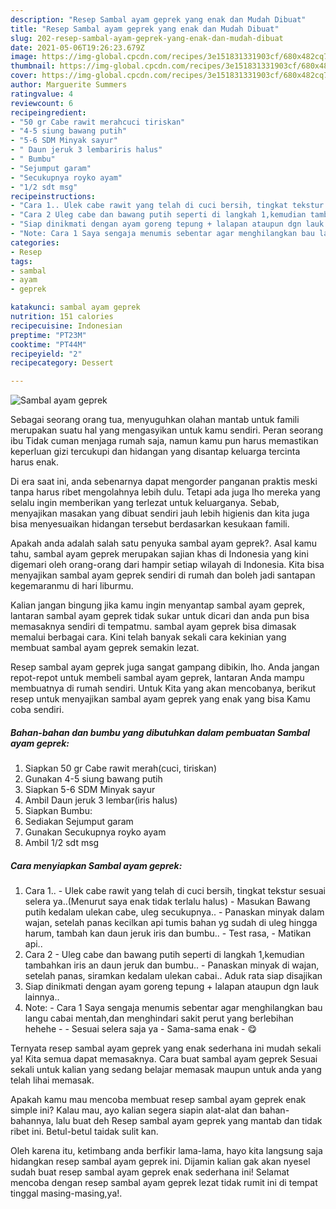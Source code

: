 ```yaml
---
description: "Resep Sambal ayam geprek yang enak dan Mudah Dibuat"
title: "Resep Sambal ayam geprek yang enak dan Mudah Dibuat"
slug: 202-resep-sambal-ayam-geprek-yang-enak-dan-mudah-dibuat
date: 2021-05-06T19:26:23.679Z
image: https://img-global.cpcdn.com/recipes/3e151831331903cf/680x482cq70/sambal-ayam-geprek-foto-resep-utama.jpg
thumbnail: https://img-global.cpcdn.com/recipes/3e151831331903cf/680x482cq70/sambal-ayam-geprek-foto-resep-utama.jpg
cover: https://img-global.cpcdn.com/recipes/3e151831331903cf/680x482cq70/sambal-ayam-geprek-foto-resep-utama.jpg
author: Marguerite Summers
ratingvalue: 4
reviewcount: 6
recipeingredient:
- "50 gr Cabe rawit merahcuci tiriskan"
- "4-5 siung bawang putih"
- "5-6 SDM Minyak sayur"
- " Daun jeruk 3 lembariris halus"
- " Bumbu"
- "Sejumput garam"
- "Secukupnya royko ayam"
- "1/2 sdt msg"
recipeinstructions:
- "Cara 1.. Ulek cabe rawit yang telah di cuci bersih, tingkat tekstur sesuai selera ya..(Menurut saya enak tidak terlalu halus)  Masukan Bawang putih kedalam ulekan cabe, uleg secukupnya.. Panaskan minyak dalam wajan, setelah panas kecilkan api tumis bahan yg sudah di uleg hingga harum, tambah kan daun jeruk iris dan bumbu..  Test rasa,  Matikan api.."
- "Cara 2 Uleg cabe dan bawang putih seperti di langkah 1,kemudian tambahkan iris an daun jeruk dan bumbu..  Panaskan minyak di wajan, setelah panas, siramkan kedalam ulekan cabai.. Aduk rata siap disajikan"
- "Siap dinikmati dengan ayam goreng tepung + lalapan ataupun dgn lauk lainnya.."
- "Note: Cara 1 Saya sengaja menumis sebentar agar menghilangkan bau langu cabai mentah,dan menghindari sakit perut yang berlebihan hehehe   Sesuai selera saja ya  Sama-sama enak 😋"
categories:
- Resep
tags:
- sambal
- ayam
- geprek

katakunci: sambal ayam geprek 
nutrition: 151 calories
recipecuisine: Indonesian
preptime: "PT23M"
cooktime: "PT44M"
recipeyield: "2"
recipecategory: Dessert

---
```



![Sambal ayam geprek](https://img-global.cpcdn.com/recipes/3e151831331903cf/680x482cq70/sambal-ayam-geprek-foto-resep-utama.jpg)

Sebagai seorang orang tua, menyuguhkan olahan mantab untuk famili merupakan suatu hal yang mengasyikan untuk kamu sendiri. Peran seorang ibu Tidak cuman menjaga rumah saja, namun kamu pun harus memastikan keperluan gizi tercukupi dan hidangan yang disantap keluarga tercinta harus enak.

Di era  saat ini, anda sebenarnya dapat mengorder panganan praktis meski tanpa harus ribet mengolahnya lebih dulu. Tetapi ada juga lho mereka yang selalu ingin memberikan yang terlezat untuk keluarganya. Sebab, menyajikan masakan yang dibuat sendiri jauh lebih higienis dan kita juga bisa menyesuaikan hidangan tersebut berdasarkan kesukaan famili. 



Apakah anda adalah salah satu penyuka sambal ayam geprek?. Asal kamu tahu, sambal ayam geprek merupakan sajian khas di Indonesia yang kini digemari oleh orang-orang dari hampir setiap wilayah di Indonesia. Kita bisa menyajikan sambal ayam geprek sendiri di rumah dan boleh jadi santapan kegemaranmu di hari liburmu.

Kalian jangan bingung jika kamu ingin menyantap sambal ayam geprek, lantaran sambal ayam geprek tidak sukar untuk dicari dan anda pun bisa memasaknya sendiri di tempatmu. sambal ayam geprek bisa dimasak memalui berbagai cara. Kini telah banyak sekali cara kekinian yang membuat sambal ayam geprek semakin lezat.

Resep sambal ayam geprek juga sangat gampang dibikin, lho. Anda jangan repot-repot untuk membeli sambal ayam geprek, lantaran Anda mampu membuatnya di rumah sendiri. Untuk Kita yang akan mencobanya, berikut resep untuk menyajikan sambal ayam geprek yang enak yang bisa Kamu coba sendiri.

<!--inarticleads1-->

##### Bahan-bahan dan bumbu yang dibutuhkan dalam pembuatan Sambal ayam geprek:

1. Siapkan 50 gr Cabe rawit merah(cuci, tiriskan)
1. Gunakan 4-5 siung bawang putih
1. Siapkan 5-6 SDM Minyak sayur
1. Ambil  Daun jeruk 3 lembar(iris halus)
1. Siapkan  Bumbu:
1. Sediakan Sejumput garam
1. Gunakan Secukupnya royko ayam
1. Ambil 1/2 sdt msg




<!--inarticleads2-->

##### Cara menyiapkan Sambal ayam geprek:

1. Cara 1.. - Ulek cabe rawit yang telah di cuci bersih, tingkat tekstur sesuai selera ya..(Menurut saya enak tidak terlalu halus)  - Masukan Bawang putih kedalam ulekan cabe, uleg secukupnya.. - Panaskan minyak dalam wajan, setelah panas kecilkan api tumis bahan yg sudah di uleg hingga harum, tambah kan daun jeruk iris dan bumbu..  - Test rasa,  - Matikan api..
1. Cara 2 - Uleg cabe dan bawang putih seperti di langkah 1,kemudian tambahkan iris an daun jeruk dan bumbu..  - Panaskan minyak di wajan, setelah panas, siramkan kedalam ulekan cabai.. Aduk rata siap disajikan
1. Siap dinikmati dengan ayam goreng tepung + lalapan ataupun dgn lauk lainnya..
1. Note: - Cara 1 Saya sengaja menumis sebentar agar menghilangkan bau langu cabai mentah,dan menghindari sakit perut yang berlebihan hehehe  -  - Sesuai selera saja ya  - Sama-sama enak - 😋




Ternyata resep sambal ayam geprek yang enak sederhana ini mudah sekali ya! Kita semua dapat memasaknya. Cara buat sambal ayam geprek Sesuai sekali untuk kalian yang sedang belajar memasak maupun untuk anda yang telah lihai memasak.

Apakah kamu mau mencoba membuat resep sambal ayam geprek enak simple ini? Kalau mau, ayo kalian segera siapin alat-alat dan bahan-bahannya, lalu buat deh Resep sambal ayam geprek yang mantab dan tidak ribet ini. Betul-betul taidak sulit kan. 

Oleh karena itu, ketimbang anda berfikir lama-lama, hayo kita langsung saja hidangkan resep sambal ayam geprek ini. Dijamin kalian gak akan nyesel sudah buat resep sambal ayam geprek enak sederhana ini! Selamat mencoba dengan resep sambal ayam geprek lezat tidak rumit ini di tempat tinggal masing-masing,ya!.

